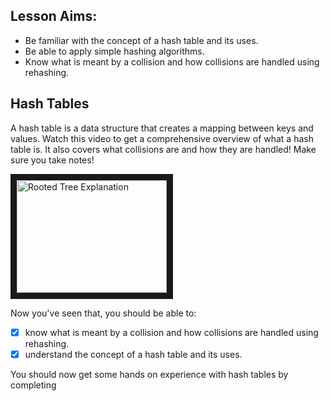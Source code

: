 ## Lesson Aims:
* Be familiar with the concept of a hash table and its uses.
* Be able to apply simple hashing algorithms.
* Know what is meant by a collision and how collisions are handled using rehashing.

## Hash Tables 
A hash table is a data structure that creates a mapping between keys and values. Watch this video to get a comprehensive overview of what a hash table is. It also covers what collisions are and how they are handled! Make sure you take notes!

<a href="http://www.youtube.com/watch?feature=player_embedded&v=KyUTuwz_b7Q
" target="_blank"><img src="http://img.youtube.com/vi/KyUTuwz_b7Q/0.jpg" 
alt="Rooted Tree Explanation" width="240" height="180" border="10" /></a>

Now you've seen that, you should be able to:
- [x] know what is meant by a collision and how collisions are handled using rehashing.
- [x] understand the concept of a hash table and its uses.

You should now get some hands on experience with hash tables by completing 
